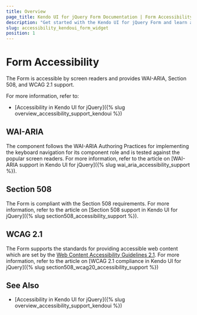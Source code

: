 ```yaml
---
title: Overview
page_title: Kendo UI for jQuery Form Documentation | Form Accessibility
description: "Get started with the Kendo UI for jQuery Form and learn about its accessibility support for WAI-ARIA, Section 508, and WCAG 2.1."
slug: accessibility_kendoui_form_widget
position: 1
---
```


# Form Accessibility

The Form is accessible by screen readers and provides WAI-ARIA, Section 508, and WCAG 2.1 support.

For more information, refer to:

* [Accessibility in Kendo UI for jQuery]({% slug overview_accessibility_support_kendoui %})

## WAI-ARIA

The component follows the WAI-ARIA Authoring Practices for implementing the keyboard navigation for its component role and is tested against the popular screen readers. For more information, refer to the article on [WAI-ARIA support in Kendo UI for jQuery]({% slug wai_aria_accessibility_support %}).

## Section 508

The Form is compliant with the Section 508 requirements. For more information, refer to the article on [Section 508 support in Kendo UI for jQuery]({% slug section508_accessibility_support %}).

## WCAG 2.1

The Form supports the standards for providing accessible web content which are set by the [Web Content Accessibility Guidelines 2.1](https://www.w3.org/TR/WCAG/). For more information, refer to the article on [WCAG 2.1 compliance in Kendo UI for jQuery]({% slug section508_wcag20_accessibility_support %})

## See Also

* [Accessibility in Kendo UI for jQuery]({% slug overview_accessibility_support_kendoui %})
